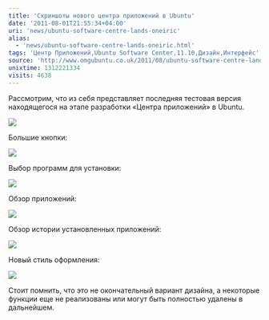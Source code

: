 ```yaml
---
title: 'Скриншоты нового центра приложений в Ubuntu'
date: '2011-08-01T21:55:34+04:00'
uri: 'news/ubuntu-software-centre-lands-oneiric'
alias: 
  - 'news/ubuntu-software-centre-lands-oneiric.html'
tags: 'Центр Приложений,Ubuntu Software Center,11.10,Дизайн,Интерфейс'
source: 'http://www.omgubuntu.co.uk/2011/08/ubuntu-software-centre-lands-oneiric/'
unixtime: 1312221334
visits: 4638
---
```

Рассмотрим, что из себя представляет последняя тестовая версия находящегося на этапе разработки «Центра приложений» в Ubuntu.

[![](img/2011/08/01/21-00/ubuntu-software-centre-3-5998965564-o.jpg)](img/2011/08/01/21-00/ubuntu-software-centre-3-5998965564-o.jpg)

Большие кнопки:

[![](img/2011/08/01/21-00/ubuntu-software-centre-4-5998418103-o.jpg)](img/2011/08/01/21-00/ubuntu-software-centre-4-5998418103-o.jpg)

Выбор программ для установки:

[![](img/2011/08/01/21-00/ubuntu-software-centre-2-5998418243-o.jpg)](img/2011/08/01/21-00/ubuntu-software-centre-2-5998418243-o.jpg)

Обзор приложений:

[![](img/2011/08/01/21-00/ubuntu-software-centre-1-5998418401-o.jpg)](img/2011/08/01/21-00/ubuntu-software-centre-1-5998418401-o.jpg)

Обзор истории установленных приложений:

[![](img/2011/08/01/21-00/ubuntu-software-centre-5-5998418847-o.jpg)](img/2011/08/01/21-00/ubuntu-software-centre-5-5998418847-o.jpg)

Новый стиль оформления:

[![](img/2011/08/01/21-00/ubuntu-software-centre-5998967024-o.jpg)](img/2011/08/01/21-00/ubuntu-software-centre-5998967024-o.jpg)

Стоит помнить, что это не окончательный вариант дизайна, а некоторые функции еще не реализованы или могут быть полностью удалены в дальнейшем.
